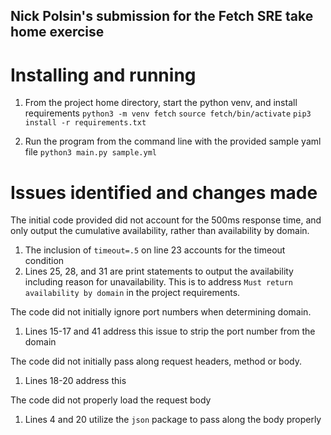 ## Nick Polsin's submission for the Fetch SRE take home exercise
# Installing and running
1. From the project home directory, start the python venv, and install requirements
`python3 -m venv fetch`
`source fetch/bin/activate`
`pip3 install -r requirements.txt` 

2. Run the program from the command line with the provided sample yaml file
`python3 main.py sample.yml`

# Issues identified and changes made
The initial code provided did not account for the 500ms response time, and only output the cumulative availability, rather than availability by domain.
1. The inclusion of `timeout=.5` on line 23 accounts for the timeout condition
2. Lines 25, 28, and 31 are print statements to output the availability including reason for unavailability. This is to address `Must return availability by domain` in the project requirements.

The code did not initially ignore port numbers when determining domain.
1. Lines 15-17 and 41 address this issue to strip the port number from the domain

The code did not initially pass along request headers, method or body. 
1. Lines 18-20 address this

The code did not properly load the request body
1. Lines 4 and 20 utilize the `json` package to pass along the body properly